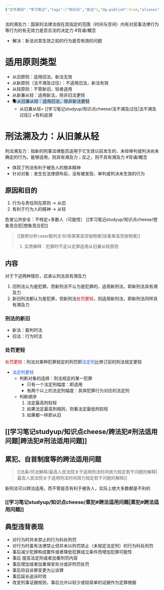 ```yaml
---
{"文件类别":"学习笔记","tags":["知识点","民法"],"dg-publish":true,"aliases":["溯及力","溯及","溯及既往的效力","溯及既往"],"permalink":"/学习笔记studyup/知识点cheese/法的溯及力/","dgPassFrontmatter":true,"created":"2024-10-17T08:30:11.252+08:00","updated":"2024-10-30T19:18:44.413+08:00"}
---
```


法的溯及力：国家的法律法规在其指定的范围（时间与空间）内有对民事法律行为等行为的有无效力是否合法的决定力 #背诵/概念 
- 解决：新法对其生效之前的行为是否有效的问题
# 适用原则类型
- 从旧原则：适用旧法，新法无效
- 从新原则（法不溯及过往）：不适用旧法，新法有效
- 从轻原则：不管新旧，轻者适用
- 从新兼从轻：适用新法，除非旧法更轻
- <span style="background:rgba(160, 204, 246, 0.55)">🗣️从旧兼从轻：适用旧法，除非新法更轻</span>
	- 从旧兼从轻= [[学习笔记studyup/知识点cheese/法不溯及过往\|法不溯及过往]] +有利追溯
# 刑法溯及力：从旧兼从轻
刑法溯及力：指新的刑事法律能否适用于它生效以前发生的、未经审判或判决尚未确定的行为。能够适用，则具有溯及力；反之，则不具有溯及力 #背诵/概念 
- 体现了刑法有利于被告人的根本精神
- 针对对象：发生在法律颁布前，没有被发现、审判或判决未生效的行为
## 原因和目的 
1. 行为与责任同在原则 → 从旧
2. 有利于行为人的精神 → 从轻

危害公共安全：不特定+多数人（可能性）
[[学习笔记studyup/知识点cheese/想象竞合犯\|想象竞合犯]]
> [[案例分析case/裁判文书/徐某某高空抛物案\|徐某某高空抛物案]]
> 1. 实质解释：犯罪时不足以定罪适用从旧兼从轻原则
## 内容
对于下述两种情形，应承认刑法具有溯及力
1. 旧刑法认为是犯罪，而新刑法不认为是犯罪的，适用新刑法，即新刑法具有溯及力
2. 新旧刑法都认为是犯罪，但新刑法<font color="#c00000">处罚更轻</font>，则适用新刑法，即新刑法同样具有溯及力
### 刑法的新旧
- 新法：裁判时法
- 旧法：行为时法
### 处罚更轻
<font color="#c00000">处罚更轻</font>：刑法对某种犯罪规定的刑罚即<font color="#245bdb">法定刑</font>比修订前的刑法规定更轻
- <font color="#245bdb">法定刑更轻</font>
	- 判断对象的选择：刑法规定的某一犯罪
		- 只有一个法定刑幅度：即选用
		- 有两个以上的法定刑幅度：具体犯罪行为对应的法定刑
	- 判断顺序
		1. 法定最高刑较轻
		2. 如果法定最高刑相同，则看法定最低刑较轻
		3. 如果都一样即从旧
	
## [[学习笔记studyup/知识点cheese/跨法犯#刑法适用问题\|跨法犯#刑法适用问题]]

## 累犯、自首制度等的跨法适用问题
> [[法条/司法解释/最高人民法院关于适用刑法时间效力规定若干问题的解释\|最高人民法院关于适用刑法时间效力规定若干问题的解释]]

新刑法可以跨法适用，而不管是否有利于被告人，实际上绝大多数都是不利的
### [[学习笔记studyup/知识点cheese/累犯#跨法适用问题\|累犯#跨法适用问题]]
## 典型违背表现
- 对行为时并未禁止的行为科处刑罚
- 对行为时虽有法律禁止但并未以刑罚禁止（未规定法定刑）的行为科处刑罚
- 事后减少犯罪构成要件或者降低犯罪成立条件而增加犯罪可能性
- 事后 提高法定刑或者加重刑罚内容
- 事后增加或者加重保安处分或非刑罚处罚
- 事后将自诉罪变更为公诉罪
- 事后延长追诉时效
- 改变刑事证据规则，事后允许以较少或较简单的证据作为定罪根据